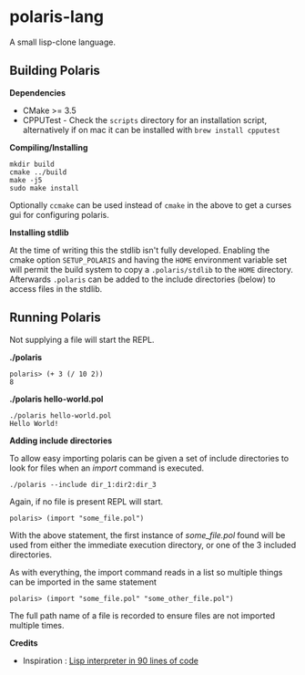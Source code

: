 # polaris-lang

A small lisp-clone language. 

## Building Polaris

**Dependencies**


 - CMake >= 3.5
 - CPPUTest - Check the `scripts` directory for an installation script, alternatively if on mac it can be installed with `brew install cpputest`


**Compiling/Installing**

```
mkdir build
cmake ../build
make -j5
sudo make install
```

Optionally `ccmake` can be used instead of `cmake` in the above to get a curses gui for configuring polaris.

**Installing stdlib**

At the time of writing this the stdlib isn't fully developed.
Enabling the cmake option `SETUP_POLARIS` and having the `HOME` environment variable set will permit the build system to copy a `.polaris/stdlib` to the `HOME` directory. Afterwards `.polaris` can be added to the include directories (below) to access files in the stdlib.

## Running Polaris

Not supplying a file will start the REPL.

**./polaris**
```
polaris> (+ 3 (/ 10 2))
8
```

**./polaris hello-world.pol**

```
./polaris hello-world.pol
Hello World!
```

**Adding include directories**

To allow easy importing polaris can be given a set of include directories to look for files
when an *import* command is executed.

```
./polaris --include dir_1:dir2:dir_3 
```

Again, if no file is present REPL will start.

```
polaris> (import "some_file.pol")
```

With the above statement, the first instance of *some_file.pol* found will be used from either the 
immediate execution directory, or one of the 3 included directories.

As with everything, the import command reads in a list so multiple things can be imported in the same statement

```
polaris> (import "some_file.pol" "some_other_file.pol")
```

The full path name of a file is recorded to ensure files are not imported multiple times.

**Credits**

- Inspiration : [Lisp interpreter in 90 lines of code](http://howtowriteaprogram.blogspot.com/2010/11/lisp-interpreter-in-90-lines-of-c.html)
